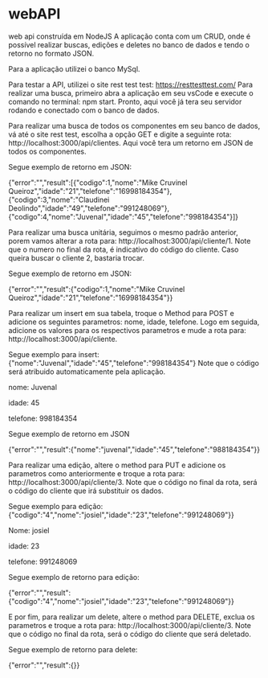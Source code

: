 # webAPI

web api construída em NodeJS A aplicação conta com um CRUD, onde é possível realizar buscas, edições e deletes no banco de dados e tendo o retorno no formato JSON.

Para a aplicação utilizei o banco MySql.

Para testar a API, utilizei o site rest test test: https://resttesttest.com/ Para realizar uma busca, primeiro abra a aplicação em seu vsCode e execute o comando no terminal: npm start. Pronto, aqui você já tera seu servidor rodando e conectado com o banco de dados.

Para realizar uma busca de todos os componentes em seu banco de dados, vá até o site rest test, escolha a opção GET e digite a seguinte rota: http://localhost:3000/api/clientes. Aqui você tera um retorno em JSON de todos os componentes.

Segue exemplo de retorno em JSON: 

{"error":"","result":[{"codigo":1,"nome":"Mike Cruvinel Queiroz","idade":"21","telefone":"16998184354"},{"codigo":3,"nome":"Claudinei Deolindo","idade":"49","telefone":"991248069"},{"codigo":4,"nome":"Juvenal","idade":"45","telefone":"998184354"}]}

Para realizar uma busca unitária, seguimos o mesmo padrão anterior, porem vamos alterar a rota para: http://localhost:3000/api/cliente/1. Note que o numero no final da rota, é indicativo do código do cliente. Caso queira buscar o cliente 2, bastaria trocar.

Segue exemplo de retorno em JSON: 

{"error":"","result":{"codigo":1,"nome":"Mike Cruvinel Queiroz","idade":"21","telefone":"16998184354"}}

Para realizar um insert em sua tabela, troque o Method para POST e adicione os seguintes parametros: nome, idade, telefone. Logo em seguida, adicione os valores para os respectivos parametros e mude a rota para: http://localhost:3000/api/cliente.

Segue exemplo para insert: {"nome":"Juvenal","idade":"45","telefone":"998184354"} Note que o código será atribuido automaticamente pela aplicação.

nome: Juvenal

idade: 45

telefone: 998184354


Segue exemplo de retorno em JSON 

{"error":"","result":{"nome":"juvenal","idade":"45","telefone":"988184354"}}


Para realizar uma edição, altere o method para PUT e adicione os parametros como anteriormente e troque a rota para: http://localhost:3000/api/cliente/3. Note que o código no final da rota, será o código do cliente que irá substituir os dados.

Segue exemplo para edição: {"codigo":"4","nome":"josiel","idade":"23","telefone":"991248069"}}

Nome: josiel

idade: 23

telefone: 991248069


Segue exemplo de retorno para edição: 

{"error":"","result":{"codigo":"4","nome":"josiel","idade":"23","telefone":"991248069"}}

E por fim, para realizar um delete, altere o method para DELETE, exclua os parametros e troque a rota para: http://localhost:3000/api/cliente/3. Note que o código no final da rota, será o código do cliente que será deletado.

Segue exemplo de retorno para delete: 

{"error":"","result":{}}
